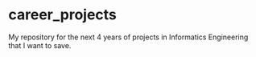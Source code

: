 # career_projects
My repository for the next 4 years of projects in Informatics Engineering that I want to save.
